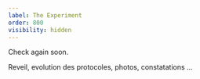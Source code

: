```yaml
---
label: The Experiment
order: 800
visibility: hidden
---
```


Check again soon.

Reveil, evolution des protocoles, photos, constatations ... 
